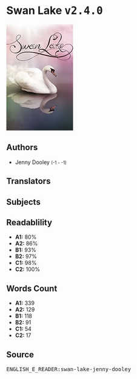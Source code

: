 # Swan Lake <kbd>v2.4.0</kbd>

![](./cover.medium.jpg "")

## Authors


 - Jenny Dooley <small>(-1 - -1)</small>

## Translators



## Subjects



## Readablility


 - **A1:** 80%
 - **A2:** 86%
 - **B1:** 93%
 - **B2:** 97%
 - **C1:** 98%
 - **C2:** 100%

## Words Count


 - **A1:** 339
 - **A2:** 129
 - **B1:** 118
 - **B2:** 91
 - **C1:** 54
 - **C2:** 17

## Source


<kbd>ENGLISH_E_READER:swan-lake-jenny-dooley</kbd>
